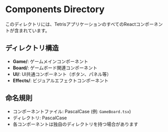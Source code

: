 # Components Directory

このディレクトリには、TetrisアプリケーションのすべてのReactコンポーネントが含まれています。

## ディレクトリ構造

- **Game/**: ゲームメインコンポーネント
- **Board/**: ゲームボード関連コンポーネント
- **UI/**: UI共通コンポーネント（ボタン、パネル等）
- **Effects/**: ビジュアルエフェクトコンポーネント

## 命名規則

- コンポーネントファイル: PascalCase (例: `GameBoard.tsx`)
- ディレクトリ: PascalCase
- 各コンポーネントは独自のディレクトリを持つ場合があります 